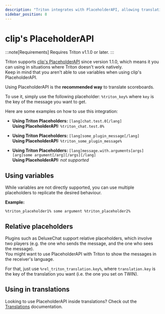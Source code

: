 ```yaml
---
description: "Triton integrates with PlaceholderAPI, allowing translations to be used through PAPI placeholders"
sidebar_position: 8
---
```


# clip's PlaceholderAPI

:::note[Requirements]
Requires Triton v1.1.0 or later.
:::

Triton supports [clip's PlaceholderAPI](https://www.spigotmc.org/resources/placeholderapi.6245/) since version 1.1.0, which means it you can using in situations where Triton doesn't work natively.  
Keep in mind that you aren't able to use variables when using clip's PlaceholderAPI.

Using PlaceholderAPI is the **recommended way** to translate scoreboards.

To use it, simply use the following placeholder: `%triton_key%` where `key` is the key of the message you want to get.

Here are some examples on how to use this integration:

- **Using Triton Placeholders:** `[lang]chat.test.0[/lang]`  
  **Using PlaceholderAPI:** `%triton_chat.test.0%`

- **Using Triton Placeholders:** `[lang]some_plugin_message[/lang]`  
  **Using PlaceholderAPI:** `%triton_some_plugin_message%`

- **Using Triton Placeholders:** `[lang]message.with.arguments[args][arg]some argument[/arg][/args][/lang]`  
  **Using PlaceholderAPI:** _not supported_

## Using variables

While variables are not directly supported, you can use multiple placeholders to replicate the desired behaviour.

**Example:**

`%triton_placeholder1% some argument %triton_placeholder2%`

## Relative placeholders

Plugins such as DeluxeChat support relative placeholders, which involve two players (e.g. the one who sends the message, and the one who sees the message).  
You might want to use PlaceholderAPI with Triton to show the messages in the receiver's language.

For that, just use `%rel_triton_translation.key%`, where `translation.key` is the key of the translation you want (i.e. the one you set on TWIN).

## Using in translations

Looking to use PlaceholderAPI inside translations?
Check out the [Translations](./translations.md#using-placeholderapi) documentation.
